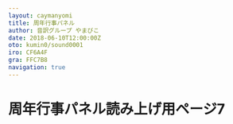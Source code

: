 ```yaml
---
layout: caymanyomi
title: 周年行事パネル
author: 音訳グループ やまびこ
date: 2018-06-10T12:00:00Z
oto: kumin0/sound0001
iro: CF6A4F
gra: FFC7B8
navigation: true
---
```


# <span data-dur="2" data-begin="0">周年行事パネル読み上げ用ページ7</span>
